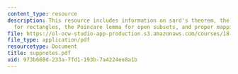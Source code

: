 ```yaml
---
content_type: resource
description: This resource includes information on sard's theorem, the poincare lemma
  for rectangles, the Poincare lemma for open subsets, and proper mappings.
file: https://ol-ocw-studio-app-production.s3.amazonaws.com/courses/18-101-analysis-ii-fall-2005/973b668d233a7fd1193b7a4224ee8a1b_suppnotes.pdf
file_type: application/pdf
resourcetype: Document
title: suppnotes.pdf
uid: 973b668d-233a-7fd1-193b-7a4224ee8a1b
---
```

